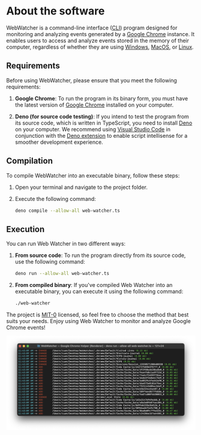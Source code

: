 # About the software

WebWatcher is a command-line interface ([CLI](https://en.wikipedia.org/wiki/Command-line_interface)) program designed for monitoring and analyzing events generated by a [Google Chrome](https://en.wikipedia.org/wiki/Google_Chrome) instance. It enables users to access and analyze events stored in the memory of their computer, regardless of whether they are using [Windows](https://en.wikipedia.org/wiki/Microsoft_Windows), [MacOS](https://en.wikipedia.org/wiki/MacOS), or [Linux](https://en.wikipedia.org/wiki/Linux).

## Requirements

Before using WebWatcher, please ensure that you meet the following requirements:

1. **Google Chrome**: To run the program in its binary form, you must have the latest version of [Google Chrome](https://en.wikipedia.org/wiki/Google_Chrome) installed on your computer.

2. **Deno (for source code testing)**: If you intend to test the program from its source code, which is written in TypeScript, you need to install [Deno](https://deno.com) on your computer. We recommend using [Visual Studio Code](https://code.visualstudio.com) in conjunction with the [Deno extension](https://marketplace.visualstudio.com/items?itemName=denoland.vscode-deno) to enable script intellisense for a smoother development experience.

## Compilation

To compile WebWatcher into an executable binary, follow these steps:

1. Open your terminal and navigate to the project folder.

2. Execute the following command:

   ```sh
   deno compile --allow-all web-watcher.ts
   ```

## Execution

You can run Web Watcher in two different ways:

1. **From source code**: To run the program directly from its source code, use the following command:

   ```sh
   deno run --allow-all web-watcher.ts
   ```

2. **From compiled binary**: If you've compiled Web Watcher into an executable binary, you can execute it using the following command:

   ```sh
   ./web-watcher
   ```

The project is [MIT-0](https://opensource.org/license/mit-0) licensed, so feel free to choose the method that best suits your needs. Enjoy using Web Watcher to monitor and analyze Google Chrome events!

<p align="center">
   <img src="./images/terminal-demo.png" alt="Demonstration of the program running in a terminal">
</p>

